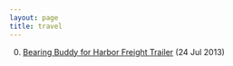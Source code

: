 ```yaml
---
layout: page
title: travel
---
```


0. [Bearing Buddy for Harbor Freight Trailer](/bookmark/2013/07/24/bearing-buddy-harbor-freight.html) (24 Jul 2013) 
